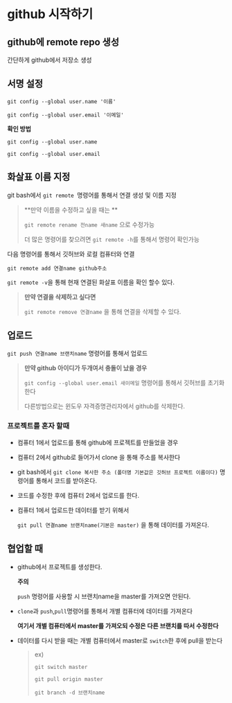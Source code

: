 # github 시작하기

## github에 remote repo 생성

간단하게 github에서 저장소 생성



## 서명 설정

`git config --global user.name '이름'`

`git config --global user.email '이메일'`

**확인 방법**

`git config --global user.name`

`git config --global user.email`



## 화살표 이름 지정

git bash에서 `git remote `명령어를 통해서 연결 생성 및 이름 지정

> **만약 이름을 수정하고 싶을 때는 **
>
> `git remote rename 전name 새name` 으로 수정가능
>
> 더 많은 명령어를 찾으려면 `git remote -h`를 통해서 명령어 확인가능

다음 명령어를 통해서 깃허브와 로컬 컴퓨터와 연결

`git remote add 연결name github주소`

`git remote -v`을 통해 현재 연결된 화살표 이름을 확인 할수 있다.

> **만약 연결을 삭제하고 싶다면**
>
> `git remote remove 연결name` 을 통해 연결을 삭제할 수 있다.



## 업로드

`git push 연결name 브랜치name` 명령어를 통해서 업로드

> **만약 github 아이디가 두개여서 충돌이 났을 경우** 
>
> `git config --global user.email 새이메일` 명령어를 통해서 깃허브를 초기화한다
>
> 다른방법으로는 윈도우 자격증명관리자에서 github를 삭제한다.



### 프로젝트를 혼자 할때

- 컴퓨터 1에서 업로드를 통해 github에 프로젝트를 만들었을 경우

- 컴퓨터 2에서 github로 들어가서 clone 을 통해 주소를 복사한다

- git bash에서 `git clone 복사한 주소 (폴더명 기본값은 깃허브 프로젝트 이름이다)` 명령어를 통해서 코드를 받아온다.

- 코드를 수정한 후에 컴퓨터 2에서 업로드를 한다.

- 컴퓨터 1에서 업로드한 데이터를 받기 위해서

  `git pull 연결name 브랜치name(기본은 master)` 을 통해 데이터를 가져온다.



## 협업할 때

- github에서 프로젝트를 생성한다.

  **주의**

  `push` 명령어를 사용할 시 브랜치name을 master를 가져오면 안된다.

- `clone`과 `push`,`pull`명령어를 통해서 개별 컴퓨터에 데이터를 가져온다

  **여기서 개별 컴퓨터에서 master를 가져오되 수정은 다른 브랜치를 따서 수정한다**

- 데이터를 다시 받을 때는 개별 컴퓨터에서 master로 `switch`한 후에 pull을 받는다

  > ex) 
  >
  > `git switch master`
  >
  > `git pull origin master`
  >
  > `git branch -d 브랜치name`